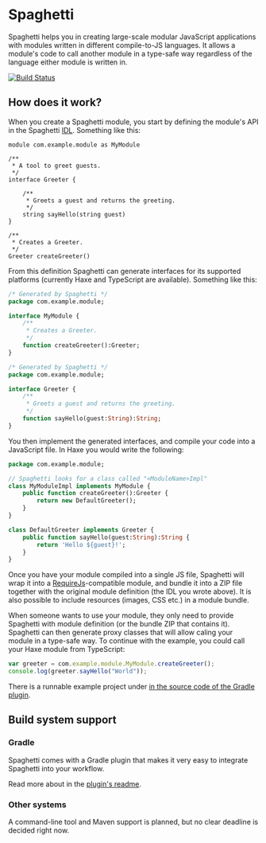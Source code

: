 Spaghetti
=========

Spaghetti helps you in creating large-scale modular JavaScript applications with modules written in different compile-to-JS languages. It allows a module's code to call another module in a type-safe way regardless of the language either module is written in.

[![Build Status](https://travis-ci.org/prezi/spaghetti.svg)](https://travis-ci.org/prezi/spaghetti)

## How does it work?

When you create a Spaghetti module, you start by defining the module's API in the Spaghetti [IDL](http://en.wikipedia.org/wiki/Interface_description_language). Something like this:

```
module com.example.module as MyModule

/**
 * A tool to greet guests.
 */
interface Greeter {

	/**
	 * Greets a guest and returns the greeting.
	 */
	string sayHello(string guest)
}

/**
 * Creates a Greeter.
 */
Greeter createGreeter()
```

From this definition Spaghetti can generate interfaces for its supported platforms (currently Haxe and TypeScript are available). Something like this:

```haxe
/* Generated by Spaghetti */
package com.example.module;

interface MyModule {
	/**
	 * Creates a Greeter.
	 */
	function createGreeter():Greeter;
}
```

```haxe
/* Generated by Spaghetti */
package com.example.module;

interface Greeter {
	/**
	 * Greets a guest and returns the greeting.
	 */
	function sayHello(guest:String):String;
}
```

You then implement the generated interfaces, and compile your code into a JavaScript file. In Haxe you would write the following:

```haxe
package com.example.module;

// Spaghetti looks for a class called "<ModuleName>Impl"
class MyModuleImpl implements MyModule {
	public function createGreeter():Greeter {
		return new DefaultGreeter();
	}
}

class DefaultGreeter implements Greeter {
	public function sayHello(guest:String):String {
		return 'Hello ${guest}!';
	}
}
```

Once you have your module compiled into a single JS file, Spaghetti will wrap it into a [RequireJs](http://requirejs.org/)-compatible module, and bundle it into a ZIP file together with the original module definition (the IDL you wrote above). It is also possible to include resources (images, CSS etc.) in a module bundle.

When someone wants to use your module, they only need to provide Spaghetti with module definition (or the bundle ZIP that contains it). Spaghetti can then generate proxy classes that will allow caling your module in a type-safe way. To continue with the example, you could call your Haxe module from TypeScript:

```typescript
var greeter = com.example.module.MyModule.createGreeter();
console.log(greeter.sayHello("World"));
```

There is a runnable example project under [in the source code of the Gradle plugin](gradle-spaghetti-plugin/src/test/at).

## Build system support

### Gradle

Spaghetti comes with a Gradle plugin that makes it very easy to integrate Spaghetti into your workflow.

Read more about in the [plugin's readme](gradle-spaghetti-plugin/README.md).

### Other systems

A command-line tool and Maven support is planned, but no clear deadline is decided right now.
